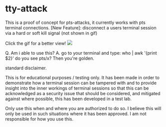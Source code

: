 # tty-attack
This is a proof of concept for pts-attacks, it currently works with pts terminal connections.
[New Feature]: disconnect a users terminal session via a hard or soft kill signal (not shown in gif)

Click the gif for a better view!
![](https://github.com/lewisrobson/tty-attack/blob/main/tty-attack.gif)


Q. Am i able to use this?
A. go to your terminal and type: who | awk '{print $2}'
do you see pts/x?
Then you're golden.


standard disclaimer.

This is for educational purposes / testing only.
It has been made in order to demonstrate how a terminal
session can be tampered with and to provide insight
into the inner workings of terminal sessions so that
this can be acknowledged as a security issue that
should be considered, and mitigated against where 
possible, this has been developed in a test lab.


Only use this when and where you are authorized to do so.
I believe this will only be used in such situations where it has been approved.
I am not responsible for how you use this.



